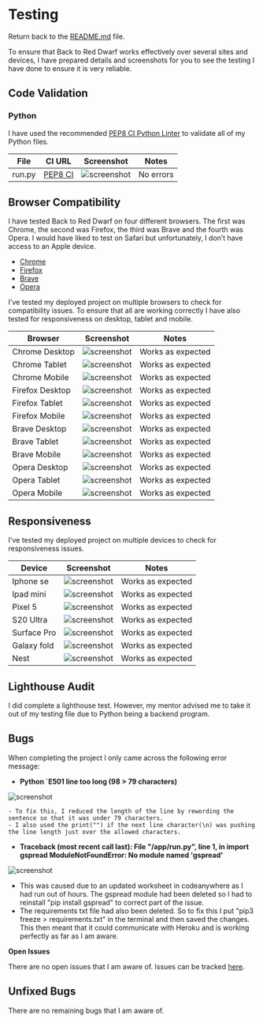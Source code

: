 # Testing


Return back to the [README.md](README.md) file.


To ensure that Back to Red Dwarf works effectively over several sites and devices, I have prepared details and screenshots for you to see the testing I have done to ensure it is very reliable.


## Code Validation


### Python


I have used the recommended [PEP8 CI Python Linter](https://pep8ci.herokuapp.com/) to validate all of my Python files.


| File | CI URL | Screenshot | Notes |
| --- | --- | --- | --- |
| run.py | [PEP8 CI](https://pep8ci.herokuapp.com/https://raw.githubusercontent.com/Pimmz/project-3/main/run.py) | ![screenshot](documentation/linter.png) | No errors |




## Browser Compatibility


I have tested Back to Red Dwarf on four different browsers. The first was Chrome, the second was Firefox, the third was Brave and the fourth was Opera. I would have liked to test on Safari but unfortunately, I don’t have access to an Apple device.


- [Chrome](https://www.google.com/chrome)
- [Firefox](https://www.mozilla.org/firefox/developer)
- [Brave](https://brave.com/download)
- [Opera](https://www.opera.com/download)




I've tested my deployed project on multiple browsers to check for compatibility issues. To ensure that all are working correctly I have also tested for responsiveness on desktop, tablet and mobile.


| Browser | Screenshot | Notes |
| --- | --- | --- |
| Chrome Desktop| ![screenshot](documentation/chrome-desktop.png) | Works as expected |
| Chrome Tablet | ![screenshot](documentation/chrome-tablet.png) | Works as expected |
| Chrome Mobile| ![screenshot](documentation/chrome-mobile.png) | Works as expected |
| Firefox Desktop| ![screenshot](documentation/firefox-desktop.png) | Works as expected |
| Firefox Tablet| ![screenshot](documentation/firefox-tablet.png) | Works as expected |
| Firefox Mobile| ![screenshot](documentation/firefox-mobile.png) | Works as expected |
| Brave Desktop| ![screenshot](documentation/brave-desktop.png) | Works as expected |
| Brave Tablet| ![screenshot](documentation/brave-tablet.png) | Works as expected |
| Brave Mobile| ![screenshot](documentation/brave-phone.png) | Works as expected |
| Opera Desktop| ![screenshot](documentation/opera-desktop.png) | Works as expected |
| Opera Tablet| ![screenshot](documentation/opera-tablet.png) | Works as expected |
| Opera Mobile| ![screenshot](documentation/opera-mobile.png) | Works as expected |




## Responsiveness


I've tested my deployed project on multiple devices to check for responsiveness issues.


| Device | Screenshot | Notes |
| --- | --- | --- |
| Iphone se | ![screenshot](documentation/iphone-se.png) | Works as expected |
| Ipad mini | ![screenshot](documentation/ipad-mini) | Works as expected |
| Pixel 5| ![screenshot](documentation/pixel5.png) | Works as expected |
| S20 Ultra | ![screenshot](documentation/S20Ultra.png) | Works as expected |
| Surface Pro | ![screenshot](documentation/surfacepro.png) | Works as expected |
| Galaxy fold | ![screenshot](documentation/fold.png) | Works as expected |
| Nest | ![screenshot](documentation/nest.png) | Works as expected |




## Lighthouse Audit


I did complete a lighthouse test. However, my mentor advised me to take it out of my testing file due to Python being a backend program.




## Bugs


When completing the project I only came across the following error message:


- **Python `E501 line too long (98 > 79 characters)**


![screenshot](documentation/error.png)


    - To fix this, I reduced the length of the line by rewording the sentence so that it was under 79 characters.
    - I also used the print("") if the next line character(\n) was pushing the line length just over the allowed characters.


- **Traceback (most recent call last): File "/app/run.py", line 1, in <module> import gspread ModuleNotFoundError: No module named 'gspread'**


![screenshot](documentation/error1.png)


- This was caused due to an updated worksheet in codeanywhere as I had run out of hours. The gspread module had been deleted so I had to reinstall "pip install gspread" to correct part of the issue.
- The requirements txt file had also been deleted. So to fix this I put "pip3 freeze > requirements.txt" in the terminal and then saved the changes. This then meant that it could communicate with Heroku and is working perfectly as far as I am aware.


**Open Issues**


There are no open issues that I am aware of. Issues can be tracked [here](https://github.com/Pimmz/Project-3/issues).




## Unfixed Bugs


There are no remaining bugs that I am aware of.

